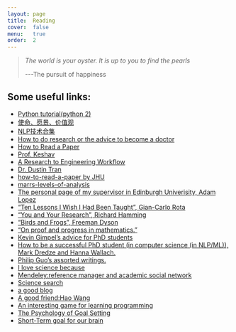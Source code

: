 ```yaml
---
layout: page
title:  Reading
cover:  false
menu:   true
order:  2
---
```


> _The world is your oyster. It is up to you to find the pearls_
>
> ---The pursuit of happiness

## Some useful links:
* [Python tutorial(python 2)](http://web.stanford.edu/class/cs224n/readings/python-review.pdf)
* [使命、愿景、价值观](https://zi.com/w/a/7a6auz)
* [NLP技术合集](http://nlpprogress.com/)
* [How to do research or the advice to become a doctor](https://sweb.inf.ed.ac.uk/bundy/how-tos/resbible.html)
* [How to Read a Paper](http://blizzard.cs.uwaterloo.ca/keshav/home/Papers/data/07/paper-reading.pdf)
* [Prof. Keshav](http://blizzard.cs.uwaterloo.ca/keshav/wiki/index.php/Main_Page)
* [A Research to Engineering Workflow](http://dustintran.com/blog/a-research-to-engineering-workflow)
* [Dr. Dustin Tran](http://dustintran.com/)
* [how-to-read-a-paper by JHU](http://www.cs.jhu.edu/~jason/advice/how-to-read-a-paper.html)
* [marrs-levels-of-analysis](http://blog.shakirm.com/2013/04/marrs-levels-of-analysis/#109_3)
* [The personal page of my supervisor in Edinburgh Univerisity, Adam Lopez](https://alopez.github.io)
* [“Ten Lessons I Wish I Had Been Taught”, Gian-Carlo Rota](http://www.ams.org/notices/199701/comm-rota.pdf)
* [“You and Your Research”, Richard Hamming](http://homepages.inf.ed.ac.uk/wadler/papers/firbush/hamming.pdf)
* [“Birds and Frogs”, Freeman Dyson](http://www.ams.org/notices/200902/rtx090200212p.pdf)
* [“On proof and progress in mathematics.”](https://arxiv.org/pdf/math/9404236v1.pdf)
* [Kevin Gimpel’s advice for PhD students](http://ttic.uchicago.edu/~kgimpel/etc/phd-advice.pdf)
* [How to be a successful PhD student (in computer science (in NLP/ML)), Mark Dredze and Hanna Wallach.](http://www.cs.jhu.edu/~mdredze/publications/HowtoBeaSuccessfulPhDStudent.pdf)
* [Philip Guo’s assorted writings.](http://pgbovine.net/writings.html)
* [I love science because](https://web.archive.org/web/20161110233008/https://hopejahrensurecanwrite.com/2014/01/10/i-love-science-because/)
* [Mendeley:reference manager and academic social network](https://www.mendeley.com/)
* [Science search](https://www.semanticscholar.org/)
* [a good blog](http://www.theexclusive.org/archive/)
* [A good friend:Hao Wang](http://www.haow.ca/)
* [An interesting game for learning programming](https://cn.codecombat.com/)
* [The Psychology of Goal Setting](https://blog.rjmetrics.com/2014/12/16/the-psychology-of-goal-setting/)
* [Short-Term goal for our brain](https://www.entrepreneur.com/article/225356)
